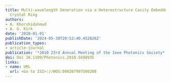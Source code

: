 ```yaml
---
title: Multi-wavelength Generation via a Heterostructure Cavity Embedded in a Photonic
  Crystal Ring
authors:
- A. Khorshidahmad
- A. G. Kirk
date: '2010-01-01'
publishDate: '2024-05-30T20:52:40.452826Z'
publication_types:
- article-journal
publication: '*2010 23rd Annual Meeting of the Ieee Photonics Society*'
doi: Doi 10.1109/Photonics.2010.5698935
links:
- name: URL
  url: <Go to ISI>://WOS:000287997500208
---
```

